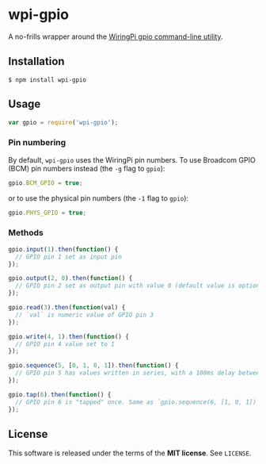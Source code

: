 wpi-gpio
========
A no-frills wrapper around the
[WiringPi gpio command-line utility](https://projects.drogon.net/raspberry-pi/wiringpi/the-gpio-utility).

Installation
------------

    $ npm install wpi-gpio

Usage
-----
```javascript
var gpio = require('wpi-gpio');
```

### Pin numbering
By default, `wpi-gpio` uses the WiringPi pin numbers. To use Broadcom GPIO (BCM)
pin numbers instead (the `-g` flag to `gpio`):

```javascript
gpio.BCM_GPIO = true;
```
or to use the physical pin numbers (the `-1` flag to `gpio`):
```javascript
gpio.PHYS_GPIO = true;
```
### Methods
```javascript
gpio.input(1).then(function() {
  // GPIO pin 1 set as input pin
});
```

```javascript
gpio.output(2, 0).then(function() {
  // GPIO pin 2 set as output pin with value 0 (default value is optional)
});
```

```javascript
gpio.read(3).then(function(val) {
  // `val` is numeric value of GPIO pin 3
});
```

```javascript
gpio.write(4, 1).then(function() {
  // GPIO pin 4 value set to 1
});
```

```javascript
gpio.sequence(5, [0, 1, 0, 1]).then(function() {
  // GPIO pin 5 has values written in series, with a 100ms delay between values
});
```

```javascript
gpio.tap(6).then(function() {
  // GPIO pin 6 is "tapped" once. Same as `gpio.sequence(6, [1, 0, 1])`
});
```

License
-------
This software is released under the terms of the **MIT license**. See `LICENSE`.
